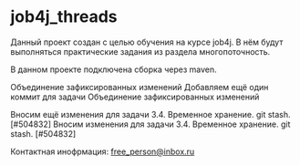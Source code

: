 # job4j_threads
Данный проект создан с целью обучения на курсе job4j. 
В нём будут выполняться практические задания из раздела многопоточность.

В данном проекте подключена сборка через maven.

Объединение зафиксированных изменений
Добавляем ещё один коммит для задачи Объединение зафиксированных изменений


Вносим ещё изменения для задачи 3.4. Временное хранение. git stash. [#504832]
Вносим изменения для задачи 3.4. Временное хранение. git stash. [#504832]


Контактная инофрмация: 
free_person@inbox.ru